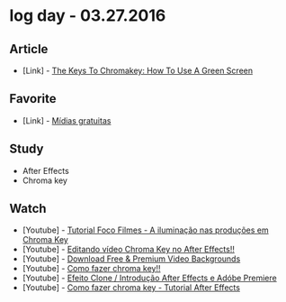 # log day - 03.27.2016

## Article 

- \[Link\] - [The Keys To Chromakey: How To Use A Green Screen](http://www.videomaker.com/article/f5/13055-the-keys-to-chromakey-how-to-use-a-green-screen)


## Favorite

- \[Link\] - [Mídias gratuitas](http://www.pond5.com/pt/gushorn)


## Study

 - After Effects
 - Chroma key


## Watch

- \[Youtube\] - [Tutorial Foco Filmes - A iluminação nas produções em Chroma Key](https://www.youtube.com/watch?v=Agijdv3BURs)
- \[Youtube\] - [Editando vídeo Chroma Key no After Effects!!](https://www.youtube.com/watch?v=j_CZDVvYEPs)
- \[Youtube\] - [Download Free & Premium Video Backgrounds](https://www.youtube.com/watch?v=iApVVKsF94E)
- \[Youtube\] - [Como fazer chroma key!!](https://www.youtube.com/watch?v=xNYI7uc4Zn4)
- \[Youtube\] - [Efeito Clone / Introdução After Effects e Adóbe Premiere](https://www.youtube.com/watch?v=_BNB9B4xGjM)
- \[Youtube\] - [Como fazer chroma key - Tutorial After Effects](https://www.youtube.com/watch?v=VDxoVhD3_b0)
